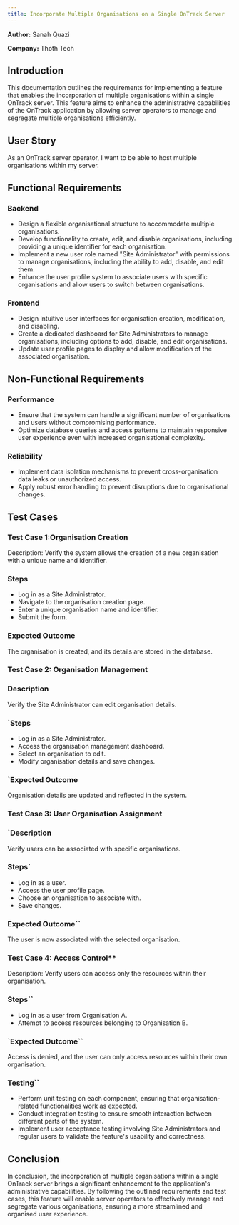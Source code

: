 ```yaml
---
title: Incorporate Multiple Organisations on a Single OnTrack Server
---
```


**Author:** Sanah Quazi

**Company:** Thoth Tech

## Introduction

This documentation outlines the requirements for implementing a feature that
enables the incorporation of multiple organisations within a single OnTrack
server. This feature aims to enhance the administrative capabilities of the
OnTrack application by allowing server operators to manage and segregate
multiple organisations efficiently.

## User Story

As an OnTrack server operator, I want to be able to host multiple organisations
within my server.

## Functional Requirements

### Backend

- Design a flexible organisational structure to accommodate multiple organisations.
- Develop functionality to create, edit, and disable organisations, including
  providing a unique identifier for each organisation.
- Implement a new user role named "Site Administrator" with permissions to
  manage organisations, including the ability to add, disable, and edit them.
- Enhance the user profile system to associate users with specific organisations
  and allow users to switch between organisations.

### Frontend

- Design intuitive user interfaces for organisation creation, modification, and disabling.
- Create a dedicated dashboard for Site Administrators to manage organisations,
  including options to add, disable, and edit organisations.
- Update user profile pages to display and allow modification of the associated organisation.

## Non-Functional Requirements

### Performance

- Ensure that the system can handle a significant number of organisations and
  users without compromising performance.
- Optimize database queries and access patterns to maintain responsive user
  experience even with increased organisational complexity.

### Reliability

- Implement data isolation mechanisms to prevent cross-organisation data leaks
  or unauthorized access.
- Apply robust error handling to prevent disruptions due to organisational changes.

## Test Cases

### Test Case 1:Organisation Creation

Description: Verify the system allows the creation of a new organisation with a
unique name and identifier.

### Steps

- Log in as a Site Administrator.
- Navigate to the organisation creation page.
- Enter a unique organisation name and identifier.
- Submit the form.

### Expected Outcome

The organisation is created, and its details are stored in the database.

### Test Case 2: Organisation Management

### Description

Verify the Site Administrator can edit organisation details.

### `Steps

- Log in as a Site Administrator.
- Access the organisation management dashboard.
- Select an organisation to edit.
- Modify organisation details and save changes.

### `Expected Outcome

Organisation details are updated and reflected in the system.

### Test Case 3: User Organisation Assignment

### `Description

Verify users can be associated with specific organisations.

### Steps`

- Log in as a user.
- Access the user profile page.
- Choose an organisation to associate with.
- Save changes.

### Expected Outcome``

The user is now associated with the selected organisation.

### Test Case 4: Access Control**

Description: Verify users can access only the resources within their organisation.

### Steps``

- Log in as a user from Organisation A.
- Attempt to access resources belonging to Organisation B.

### `Expected Outcome``

Access is denied, and the user can only access resources within their own
organisation.

### Testing``

- Perform unit testing on each component, ensuring that organisation-related
  functionalities work as expected.
- Conduct integration testing to ensure smooth interaction between different
  parts of the system.
- Implement user acceptance testing involving Site Administrators and regular
  users to validate the feature's usability and correctness.

## Conclusion

In conclusion, the incorporation of multiple organisations within a single
OnTrack server brings a significant enhancement to the application's
administrative capabilities. By following the outlined requirements and test
cases, this feature will enable server operators to effectively manage and
segregate various organisations, ensuring a more streamlined and organised user experience.
